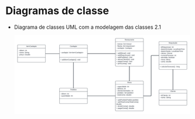 # Diagramas de classe


* Diagrama de classes UML com a modelagem das classes 2.1


    ![Diagrama UML](https://github.com/DisciplinasProgramacao/lpm-projeto2024-1-advanced-group/blob/diagramaUML/docs/diagramas/UML%20diagrams%202.1.png)
   

